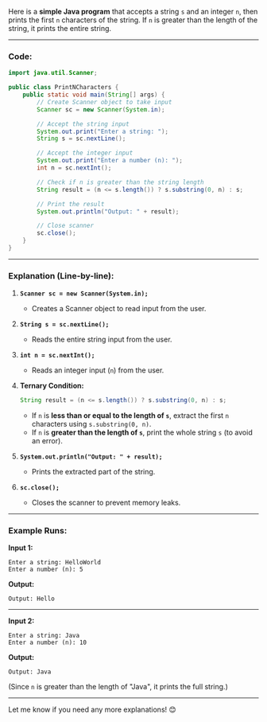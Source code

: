 Here is a **simple Java program** that accepts a string `s` and an integer `n`, then prints the first `n` characters of the string. If `n` is greater than the length of the string, it prints the entire string.  

---

### **Code:**
```java
import java.util.Scanner;

public class PrintNCharacters {
    public static void main(String[] args) {
        // Create Scanner object to take input
        Scanner sc = new Scanner(System.in);

        // Accept the string input
        System.out.print("Enter a string: ");
        String s = sc.nextLine();

        // Accept the integer input
        System.out.print("Enter a number (n): ");
        int n = sc.nextInt();

        // Check if n is greater than the string length
        String result = (n <= s.length()) ? s.substring(0, n) : s;

        // Print the result
        System.out.println("Output: " + result);

        // Close scanner
        sc.close();
    }
}
```

---

### **Explanation (Line-by-line):**  
1. **`Scanner sc = new Scanner(System.in);`**  
   - Creates a Scanner object to read input from the user.  

2. **`String s = sc.nextLine();`**  
   - Reads the entire string input from the user.  

3. **`int n = sc.nextInt();`**  
   - Reads an integer input (`n`) from the user.  

4. **Ternary Condition:**  
   ```java
   String result = (n <= s.length()) ? s.substring(0, n) : s;
   ```
   - If `n` is **less than or equal to the length of `s`**, extract the first `n` characters using `s.substring(0, n)`.  
   - If `n` is **greater than the length of `s`**, print the whole string `s` (to avoid an error).  

5. **`System.out.println("Output: " + result);`**  
   - Prints the extracted part of the string.  

6. **`sc.close();`**  
   - Closes the scanner to prevent memory leaks.  

---

### **Example Runs:**

**Input 1:**  
```
Enter a string: HelloWorld
Enter a number (n): 5
```
**Output:**  
```
Output: Hello
```

---

**Input 2:**  
```
Enter a string: Java
Enter a number (n): 10
```
**Output:**  
```
Output: Java
```
(Since `n` is greater than the length of "Java", it prints the full string.)

---

Let me know if you need any more explanations! 😊
